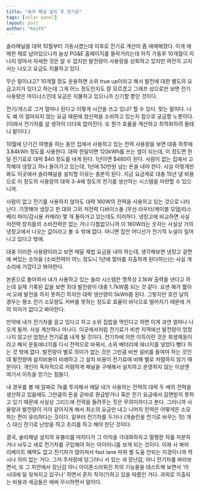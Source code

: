 ```yaml
---
title: "솔라 패널 설치 후 전기료"
tags: [solar panel]
layout: post
author: "Keith"
---
```


솔라패널을 대략 10월부터 가동시켰는데 이후로 전기료 계산이 좀 애매해졌다. 이게 애매한 채로 남아있으니까 늘상 PG&E 홈페이지를 들락거리는데 아직 가동후 10개월이 지나지 않아서 자세한 것은 알 수 없지만 발전량이 사용량을 상회하고 있지만 여전히 고지서는 나오고 요금도 지불하고 있다.

무슨 말이냐고? 10개월 정도 운용하면 소위 true up이라고 해서 발전에 대한 별도의 요금고지가 있다고 하는데 그게 어느 정도인지도 잘 모르겠고 그래프 상으로만 보면 전기 사용량은 마이너스인데 요금은 지불하고 있으니까 신기할 뿐인 것이다.

전기/개스료 그거 얼마나 된다고 이렇게 시간을 쓰고 있냐? 할 수 있다. 맞는 말이다. 나도 왜 이 얼마되지 않는 요금 때문에 정신력을 소비하고 있는지 참으로 궁금할 노릇이다. (이래서 전기차를 살 생각이 더더욱 없어진다. 또 뭔가 효율을 계산하고 최적화하려 들테니 말이다.)

10월에 단기간 여행을 하는 동안 집에서 사용하고 있는 전력 사용량을 보면 대충 하루에 3.84kWh 정도를 사용한다. 대략 한달이면 120kWh를 쓰는 셈이 되는데, 이 정도면 한달 전기료로 대략 $40 정도를 내게 된다. 1년이면 $480이 된다. 사람이 없는 집에서 고작해야 냉장고 하나 돌아가고 있는데, 1년에 50만원 넘는 돈을 내야 한다. 사실 이렇게만 봐도 이곳에서 솔라패널을 설치할 이유는 충분히 된다. 지금 요금제로 대충 15년 낼 비용으로 이 정도의 사용량의 대략 3-4배 정도의 전기를 생산하는 시스템을 마련할 수 있으니까.

사람이 없고 전기를 사용하지 않아도 대략 160W의 전력을 사용하고 있는 것으로 나타난다. 기껏해야 냉장고 한 대와 그외 저전력 디바이스들 (무선 라우터/케이블 모뎀/라스베리 파이/감시용 카메라) 몇 개 돌아가고 있는데도 이러하다. 냉장고에 비교하면 사실 저전력 장치들의 소비전력은 없는 거나 다름없으니까 이 160W라는 숫자는 사실상 거의 냉장고에서 나오는 값이라고 볼 수 밖에 없다. 아니면 집안 어디선가 전기적 누설이 일어나고 있다고 밖에.

대충 이러한 사용량이라고 보면 매달 제법 요금을 내야 하는데, 생각해보면 냉장고 겉면에 써있는 숫자들 (소비전력이 어느 정도니 1년에 얼마를 지출하게 된다하는)는 사실 개소리에 가깝다고 봐야한다. 

본론으로 돌아와서 내가 사용하고 있는 솔라 시스템은 명목상 2.1kW 출력을 낸다고 하는데 실제 기록된 값을 보면 최대 발전량이 대충 1.7kW쯤 되는 것 같다. 요샌 해가 짧아서 오래 발전을 하지 못하긴 하지만 대략 생산량이 5kWh쯤 된다. 그렇지만 흐린 날의 경우는 평소 전기 소모량도 커버를 못하는 정도로 효율이 바닥으로 떨어지기 때문에 거의 의미가 없다고 봐야한다. 

만약에 내가 전기차를 끌고 있다고 하고 소위 집밥을 먹인다고 하면 이게 과연 얼마나 나오게 될까. 사실 계산하나 마나다. 이곳에서처럼 전기료가 비싼 지역에선 발전량이 엄청나지 않고선 엄청난 전기료를 내게 될 것이다. 전기차에 의한 이득이란 것은 회생제동이라고 해서 운동에너지를 다시 전력으로 바꿔서, 소위 배터리에 에너지를 넣었다 뺐다 하는 것 밖에 없다. 발전량이 별로 의미가 없는 것은 그만큼 비싼 설비를 들여야 하는 것인데 발전량에 설치비용이 비례하고 그 설치 비용이 전기료에 비해 별로 저렴하지 않기 때문이다. 개인이 독자적으로 저렴하게 패널을 구매해서 설치하고 운영하지 않는 이상엔 여기서 이득을 얻기는 힘들다.

내 경우를 볼 때 알짜로 7k를 투자해서 매달 내가 사용하는 전력의 대략 두 배의 전력을 생산하고 있음에도 그만큼의 돈을 곧바로 환급받거나 혹은 전기 요금에서 감면받지 못하고 있기 때문에 사실상 그리드에 전력을 돌려주는 짓은 무의미하다고 본다. 그러니까 사용량과 발전량이 거의 같아지게 해서 최소의 요금만 내고 나머지 전력은 어떻게든 소모하는 편이 유리하다는 것이다. 일부러 전기차를 두거나 (개솔린을 전기로 바꾸는 짓) 개스 대신 전기로 난방을 하고 조리를 하고 해야 한단 것이다. 

결국, 솔라패널 설치의 유불리를 따지다가 그 이익을 극대화하자고 멀쩡한 차를 처분하거나 놔두고 새로 전기차를 구입해야 하는 아이러니를 보게 되는 것이다. 이제 사 봐야 리베이트 혜택도 없고 전기차가 많아져서 fast lane 따위 별 도움 안되는 지경이니까 역시나 의미 없는 거다. 그저 주차장에 덩그러니 서 있는 새 장난감, 아니 전기차를 바라보면서, 또 그 차안에서 장난감 아니 아이폰스러워진 차의 기능들을 테스트해 보면서 '아 시대에 덜 뒷쳐지고 있구나' 하면서 혼자 착각(?)하고 있을 따름인 거다. 과외로 지출되는 비용과 세금들은 애써 무시하면서 말이다. 
